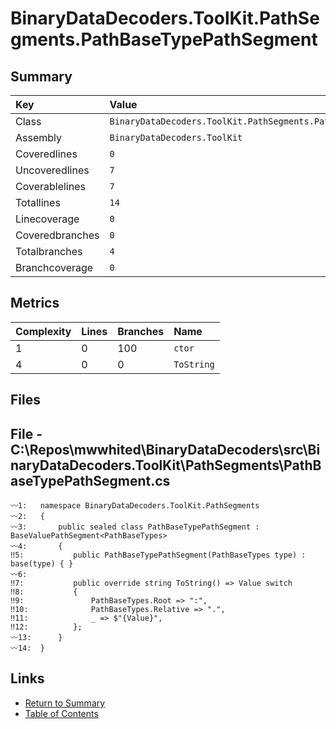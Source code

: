 ﻿# BinaryDataDecoders.ToolKit.PathSegments.PathBaseTypePathSegment

## Summary

| Key             | Value                                                             |
| :-------------- | :---------------------------------------------------------------- |
| Class           | `BinaryDataDecoders.ToolKit.PathSegments.PathBaseTypePathSegment` |
| Assembly        | `BinaryDataDecoders.ToolKit`                                      |
| Coveredlines    | `0`                                                               |
| Uncoveredlines  | `7`                                                               |
| Coverablelines  | `7`                                                               |
| Totallines      | `14`                                                              |
| Linecoverage    | `0`                                                               |
| Coveredbranches | `0`                                                               |
| Totalbranches   | `4`                                                               |
| Branchcoverage  | `0`                                                               |

## Metrics

| Complexity | Lines | Branches | Name       |
| :--------- | :---- | :------- | :--------- |
| 1          | 0     | 100      | `ctor`     |
| 4          | 0     | 0        | `ToString` |

## Files

## File - C:\Repos\mwwhited\BinaryDataDecoders\src\BinaryDataDecoders.ToolKit\PathSegments\PathBaseTypePathSegment.cs

```CSharp
〰1:   namespace BinaryDataDecoders.ToolKit.PathSegments
〰2:   {
〰3:       public sealed class PathBaseTypePathSegment : BaseValuePathSegment<PathBaseTypes>
〰4:       {
‼5:           public PathBaseTypePathSegment(PathBaseTypes type) : base(type) { }
〰6:   
‼7:           public override string ToString() => Value switch
‼8:           {
‼9:               PathBaseTypes.Root => ":",
‼10:              PathBaseTypes.Relative => ".",
‼11:              _ => $"{Value}",
‼12:          };
〰13:      }
〰14:  }
```

## Links

* [Return to Summary](Summary.md)
* [Table of Contents](../TOC.md)

